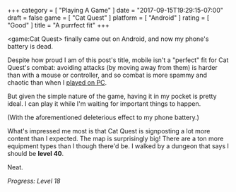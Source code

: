 +++
category = [ "Playing A Game" ]
date = "2017-09-15T19:29:15-07:00"
draft = false
game = [ "Cat Quest" ]
platform = [ "Android" ]
rating = [ "Good" ]
title = "A purrfect fit"
+++

<game:Cat Quest> finally came out on Android, and now my phone's battery is dead.

Despite how proud I am of this post's title, mobile isn't a "perfect" fit for Cat Quest's combat: avoiding attacks (by moving away from them) is harder than with a mouse or controller, and so combat is more spammy and chaotic than when I [played on PC]($SiteBaseURL$2017/08/13/an-rpg-for-kittens/).

But given the simple nature of the game, having it in my pocket is pretty ideal.  I can play it while I'm waiting for important things to happen.

(With the aforementioned deleterious effect to my phone battery.)

What's impressed me most is that Cat Quest is signposting a lot more content than I expected.  The map is surprisingly big!  There are a ton more equipment types than I though there'd be.  I walked by a dungeon that says I should be <b>level 40</b>.

Neat.

<i>Progress: Level 18</i>
